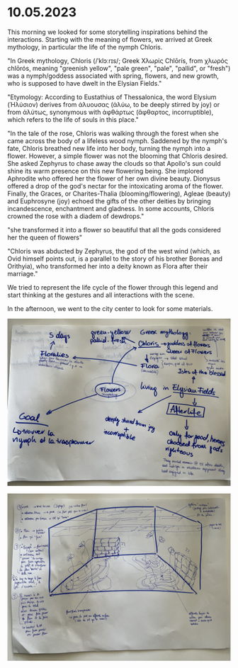 # 10.05.2023

This morning we looked for some storytelling inspirations behind the interactions. Starting with the meaning of flowers, we arrived at Greek mythology, in particular the life of the nymph Chloris.

"In Greek mythology, Chloris (/ˈklɔːrɪs/; Greek Χλωρίς Chlōrís, from χλωρός chlōrós, meaning "greenish yellow", "pale green", "pale", "pallid", or "fresh") was a nymph/goddess associated with spring, flowers, and new growth, who is supposed to have dwelt in the Elysian Fields."

"Etymology: According to Eustathius of Thessalonica, the word Elysium (Ἠλύσιον) derives from ἀλυουσας (ἀλύω, to be deeply stirred by joy) or from ἀλύτως, synonymous with ἀφθάρτως (ἄφθαρτος, incorruptible), which refers to the life of souls in this place."

"In the tale of the rose, Chloris was walking through the forest when she came across the body of a lifeless wood nymph. Saddened by the nymph's fate, Chloris breathed new life into her body, turning the nymph into a flower. However, a simple flower was not the blooming that Chloris desired. She asked Zephyrus to chase away the clouds so that Apollo's sun could shine its warm presence on this new flowering being. She implored Aphrodite who offered her the flower of her own divine beauty. Dionysus offered a drop of the god's nectar for the intoxicating aroma of the flower. Finally, the Graces, or Charites-Thalia (blooming/flowering), Agleae (beauty) and Euphrosyne (joy) echoed the gifts of the other deities by bringing incandescence, enchantment and gladness. In some accounts, Chloris crowned the rose with a diadem of dewdrops."

"she transformed it into a flower so beautiful that all the gods considered her the queen of flowers"

"Chloris was abducted by Zephyrus, the god of the west wind (which, as Ovid himself points out, is a parallel to the story of his brother Boreas and Orithyia), who transformed her into a deity known as Flora after their marriage."

We tried to represent the life cycle of the flower through this legend and start thinking at the gestures and all interactions with the scene.

In the afternoon, we went to the city center to look for some materials.

![Storytelling](./devlog-images/storytelling_brainstorming.JPG "Storytelling")

![Schema](./devlog-images/maquette_schema.JPG "Schema")
